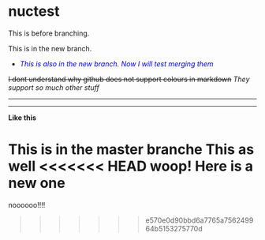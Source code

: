 # nuctest
This is before branching.

This is in the new branch.

* <span style="color:blue">*This is also in the new branch. Now I will test merging them*</span><br/>

~~I dont understand why github does not support colours in markdown~~
_They support so much other stuff_
___
---
**Like this**



This is in the master branche
This as well
<<<<<<< HEAD
woop! Here is a new one
=======



noooooo!!!!
>>>>>>> e570e0d90bbd6a7765a756249964b5153275770d
